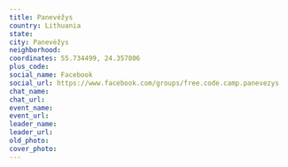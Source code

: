 ```yaml
---
title: Panevėžys
country: Lithuania
state: 
city: Panevėžys
neighborhood: 
coordinates: 55.734499, 24.357806
plus_code:
social_name: Facebook
social_url: https://www.facebook.com/groups/free.code.camp.panevezys
chat_name:
chat_url:
event_name:
event_url:
leader_name:
leader_url:
old_photo: 
cover_photo:
---
```

